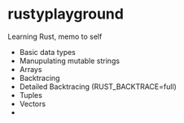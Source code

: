 # rustyplayground
Learning Rust, memo to self
 - Basic data types
 - Manupulating mutable strings
 - Arrays
 - Backtracing
 - Detailed Backtracing (RUST_BACKTRACE=full)
 - Tuples
 - Vectors
 - 
